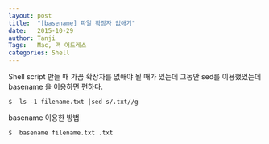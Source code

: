 ```yaml
---
layout: post
title:  "[basename] 파일 확장자 없애기"
date:   2015-10-29
author: Tanji
Tags:   Mac, 맥 어드레스
categories: Shell
---
```


Shell script 만들 때 가끔 확장자를 없애야 될 때가 있는데 그동안 sed를 이용했었는데 basename 을 이용하면 편하다. 

	$  ls -1 filename.txt |sed s/.txt//g

basename 이용한 방법

	$  basename filename.txt .txt

